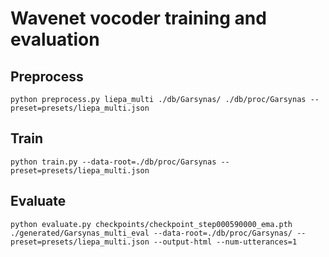 # Wavenet vocoder training and evaluation
## Preprocess
`python preprocess.py liepa_multi ./db/Garsynas/ ./db/proc/Garsynas --preset=presets/liepa_multi.json`
## Train
`python train.py --data-root=./db/proc/Garsynas --preset=presets/liepa_multi.json`
## Evaluate
`python evaluate.py checkpoints/checkpoint_step000590000_ema.pth ./generated/Garsynas_multi_eval --data-root=./db/proc/Garsynas/ --preset=presets/liepa_multi.json --output-html --num-utterances=1`
